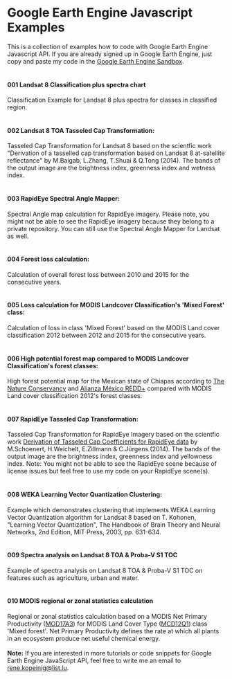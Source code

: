 # Google Earth Engine Javascript Examples
This is a collection of examples how to code with Google Earth Engine Javascript API. If you are already signed up in Google Earth Engine, just copy and paste my code in the [Google Earth Engine Sandbox](https://code.earthengine.google.com).
<br><br>
#### 001 Landsat 8 Classification plus spectra chart
Classification Example for Landsat 8 plus spectra for classes in classified region.
<br><br>
#### 002 Landsat 8 TOA Tasseled Cap Transformation:
Tasseled Cap Transformation for Landsat 8 based on the scientfic work "Derivation of a tasselled cap transformation based on Landsat 8 at-satellite reflectance" by M.Baigab, L.Zhang, T.Shuai & Q.Tong (2014). The bands of the output image are the brightness index, greenness index and wetness index.
<br><br>
#### 003 RapidEye Spectral Angle Mapper:
Spectral Angle map calculation for RapidEye imagery. Please note, you might not be able to see the RapidEye imagery because they belong to a private repository. You can still use the Spectral Angle Mapper for Landsat as well.
<br><br>
#### 004 Forest loss calculation:
Calculation of overall forest loss between 2010 and 2015 for the consecutive years.
<br><br>
#### 005 Loss calculation for MODIS Landcover Classification's 'Mixed Forest' class:
Calculation of loss in class 'Mixed Forest' based on the MODIS Land cover classification 2012 between 2012 and 2015 for the consecutive years.
<br><br>
#### 006 High potential forest map compared to MODIS Landcover Classification's forest classes:
High forest potential map for the Mexican state of Chiapas according to [The Nature Conservancy](http://www.nature.org) and [Alianza México REDD+](http://www.alianza-mredd.org/) compared with MODIS Land cover classification 2012's forest classes.
<br><br>
#### 007 RapidEye Tasseled Cap Transformation:
Tasseled Cap Transformation for RapidEye Imagery based on the scientfic work [Derivation of Tasseled Cap Coefficients for RapidEye data](https://www.researchgate.net/publication/270302804_Derivation_of_Tasseled_Cap_Coefficients_for_RapidEye_data) by M.Schoenert, H.Weichelt, E.Zillmann & C.Jürgens (2014). The bands of the output image are the brightness index, greenness index and yellowness index. Note: You might not be able to see the RapidEye scene because of license issues but feel free to use my code on your RapidEye scene(s).
<br><br>
#### 008 WEKA Learning Vector Quantization Clustering:
Example which demonstrates clustering that implements WEKA Learning Vector Quantization algorithm for Landsat 8 based on T. Kohonen, "Learning Vector Quantization", The Handbook of Brain Theory and Neural Networks, 2nd Edition, MIT Press, 2003, pp. 631-634.
<br><br>
#### 009 Spectra analysis on Landsat 8 TOA & Proba-V S1 TOC
Example of spectra analysis on Landsat 8 TOA & Proba-V S1 TOC on features such as agriculture, urban and water.
<br><br>
#### 010 MODIS regional or zonal statistics calculation
Regional or zonal statistics calculation based on a MODIS Net Primary Productivity ([MOD17A3](https://lpdaac.usgs.gov/dataset_discovery/modis/modis_products_table/mod17a3)) for  MODIS Land Cover Type ([MCD12Q1](https://lpdaac.usgs.gov/dataset_discovery/modis/modis_products_table/mcd12q1)) class 'Mixed forest'. Net Primary Productivity defines the rate at which all plants in an ecosystem produce net useful chemical energy.<br><br>
**Note:** If you are interested in more tutorials or code snippets for Google Earth Engine JavaScript API, feel free to write me an email to rene.kopeinig@list.lu.<br><br>
